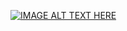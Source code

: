 [![IMAGE ALT TEXT HERE](https://i.ytimg.com/vi/vXw9tzfwlvw/1.jpg)](https://www.youtube.com/watch?v=vXw9tzfwlvw)
